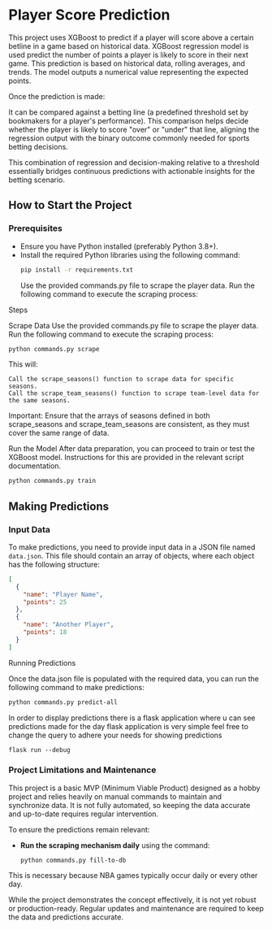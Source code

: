# Player Score Prediction

This project uses XGBoost to predict if a player will score above a certain betline in a game based on historical data.
XGBoost regression model is used predict the number of points a player is likely to score in their next game. This prediction is based on historical data, rolling averages, and trends. The model outputs a numerical value representing the expected points.

Once the prediction is made:

It can be compared against a betting line (a predefined threshold set by bookmakers for a player's performance).
This comparison helps decide whether the player is likely to score "over" or "under" that line, aligning the regression output with the binary outcome commonly needed for sports betting decisions.

This combination of regression and decision-making relative to a threshold essentially bridges continuous predictions with actionable insights for the betting scenario.

## How to Start the Project

### Prerequisites

- Ensure you have Python installed (preferably Python 3.8+).
- Install the required Python libraries using the following command:
  ```bash
  pip install -r requirements.txt
  ```
  Use the provided commands.py file to scrape the player data.
  Run the following command to execute the scraping process:

Steps

Scrape Data
Use the provided commands.py file to scrape the player data.
Run the following command to execute the scraping process:

```bash
python commands.py scrape
```

This will:

    Call the scrape_seasons() function to scrape data for specific seasons.
    Call the scrape_team_seasons() function to scrape team-level data for the same seasons.

Important:
Ensure that the arrays of seasons defined in both scrape_seasons and scrape_team_seasons are consistent, as they must cover the same range of data.

Run the Model
After data preparation, you can proceed to train or test the XGBoost model. Instructions for this are provided in the relevant script documentation.

```bash
python commands.py train
```

## Making Predictions

### Input Data

To make predictions, you need to provide input data in a JSON file named `data.json`. This file should contain an array of objects, where each object has the following structure:

```json
[
  {
    "name": "Player Name",
    "points": 25
  },
  {
    "name": "Another Player",
    "points": 18
  }
]
```

Running Predictions

Once the data.json file is populated with the required data, you can run the following command to make predictions:

```bash
python commands.py predict-all
```

In order to display predictions there is a flask application where u can see predictions made for the day
flask application is very simple feel free to change the query to adhere your needs for showing predictions

```
flask run --debug
```

### Project Limitations and Maintenance

This project is a basic MVP (Minimum Viable Product) designed as a hobby project and relies heavily on manual commands to maintain and synchronize data. It is not fully automated, so keeping the data accurate and up-to-date requires regular intervention.

To ensure the predictions remain relevant:

- **Run the scraping mechanism daily** using the command:
  ```
  python commands.py fill-to-db
  ```

This is necessary because NBA games typically occur daily or every other day.

While the project demonstrates the concept effectively, it is not yet robust or production-ready. Regular updates and maintenance are required to keep the data and predictions accurate.
